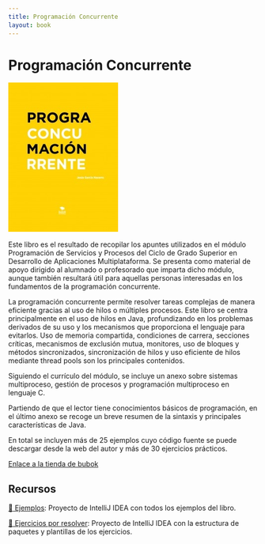 ```yaml
---
title: Programación Concurrente
layout: book
---
```


# Programación Concurrente 

![Portada de Programación Concurrente](./img/programacion-concurrente.jpg)


Este libro es el resultado de recopilar los apuntes utilizados en el módulo Programación de Servicios y Procesos del Ciclo de Grado Superior en Desarrollo de Aplicaciones Multiplataforma. Se presenta como material de apoyo dirigido al alumnado o profesorado que imparta dicho módulo, aunque también resultará útil para aquellas personas interesadas en los fundamentos de la programación concurrente.

La programación concurrente permite resolver tareas complejas de manera eficiente gracias al uso de hilos o múltiples procesos. Este libro se centra principalmente en el uso de hilos en Java, profundizando en los problemas derivados de su uso y los mecanismos que proporciona el lenguaje para evitarlos. Uso de memoria compartida, condiciones de carrera, secciones críticas, mecanismos de exclusión mutua, monitores, uso de bloques y métodos sincronizados, sincronización de hilos y uso eficiente de hilos mediante thread pools son los principales contenidos.

Siguiendo el currículo del módulo, se incluye un anexo sobre sistemas multiproceso, gestión de procesos y programación multiproceso en lenguaje C.

Partiendo de que el lector tiene conocimientos básicos de programación, en el último anexo se recoge un breve resumen de la sintaxis y principales características de Java.

En total se incluyen más de 25 ejemplos cuyo código fuente se puede descargar desde la web del autor y más de 30 ejercicios prácticos.

[Enlace a la tienda de bubok](https://www.bubok.es/libros/276469/programacion-concurrente)

## Recursos
[:file_folder: Ejemplos](): Proyecto de IntelliJ IDEA con todos los ejemplos del libro.

[:file_folder: Ejercicios por resolver](): Proyecto de IntelliJ IDEA con la estructura de paquetes y plantillas de los ejercicios.
